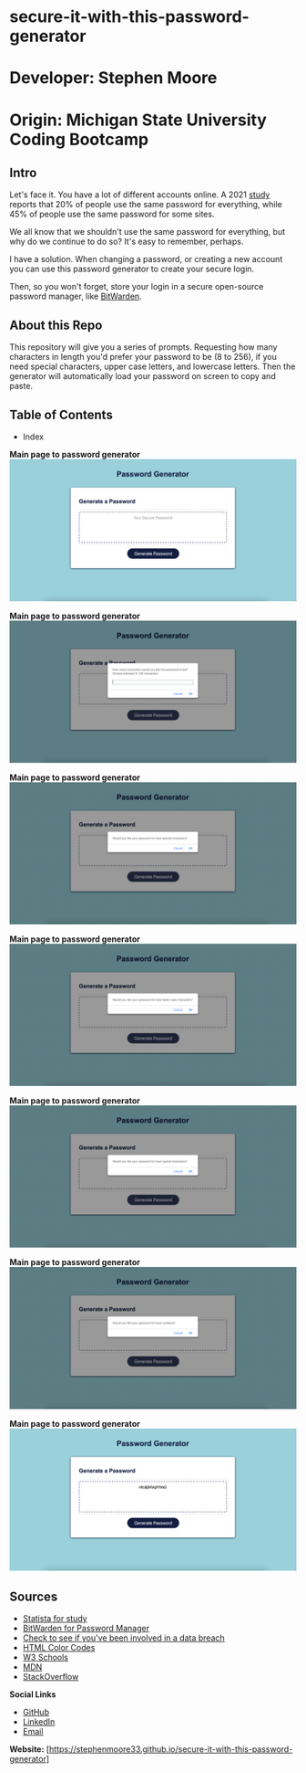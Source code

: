 # secure-it-with-this-password-generator
# Developer: Stephen Moore
# Origin: Michigan State University Coding Bootcamp

## Intro
Let's face it. You have a lot of different accounts online. A 2021 [study](https://www.statista.com/statistics/763091/us-use-of-same-online-passwords/)  reports that 20% of people use the same password for everything, while 45% of people use the same password for some sites.

We all know that we shouldn't use the same password for everything, but why do we continue to do so? It's easy to remember, perhaps.

I have a solution. When changing a password, or creating a new account you can use this password generator to create your secure login. 

Then, so you won't forget, store your login in a secure open-source password manager, like [BitWarden](https://bitwarden.com).

## About this Repo
This repository will give you a series of prompts. Requesting how many characters in length you'd prefer your password to be (8 to 256), if you need special characters, upper case letters, and lowercase letters. Then the generator will automatically load your password on screen to copy and paste. 

## Table of Contents
- Index

**Main page to password generator**
![Home page](assets/images/1.png)

**Main page to password generator**
![Prompt #1](assets/images/2.png)

**Main page to password generator**
![Prompt #2](assets/images/3.png)

**Main page to password generator**
![Prompt #3](assets/images/4.png)

**Main page to password generator**
![Prompt #4](assets/images/5.png)

**Main page to password generator**
![Prompt #5](assets/images/6.png)

**Main page to password generator**
![End Result](assets/images/7.png)

## Sources
- [Statista for study](https://www.statista.com/statistics/763091/us-use-of-same-online-passwords/)
- [BitWarden for Password Manager](https://bitwarden.com)
- [Check to see if you've been involved in a data breach](https://haveibeenpwned.com)
- [HTML Color Codes](https://htmlcolorcodes.com/color-picker/)
- [W3 Schools](https://www.w3schools.com)
- [MDN](https://developer.mozilla.org/en-US/)
- [StackOverflow](https://stackoverflow.com)



**Social Links**
- [GitHub](https://github.com/stephenmoore33)
- [LinkedIn](https://www.linkedin.com/in/smoore320/)
- [Email](mailto:stephenmoore33@outlook.com)

**Website:**
[https://stephenmoore33.github.io/secure-it-with-this-password-generator]
